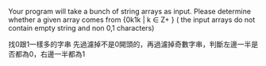 Your program will take a bunch of string arrays as input.
Please determine whether a given array comes from {0k1k | k ∈ Z+ }
( the input arrays do not contain empty string and non 0,1 characters)

找0跟1一樣多的字串
先過濾掉不是0開頭的，再過濾掉奇數字串，判斷左邊一半是否都為0，右邊一半都為1
